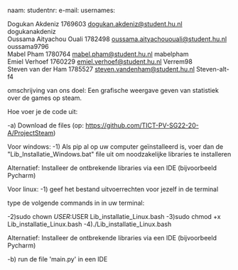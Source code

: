 naam:                         studentnr:            e-mail:                                      usernames:

Dogukan Akdeniz               1769603               dogukan.akdeniz@student.hu.nl                dogukanakdeniz  
Oussama Aityachou Ouali       1782498               oussama.aityachououali@student.hu.nl         oussama9796       
Mabel Pham                    1780764               mabel.pham@student.hu.nl                     mabelpham    
Emiel Verhoef                 1760229               emiel.verhoef@student.hu.nl                  Verrem98     
Steven van der Ham            1785527               steven.vandenham@student.hu.nl               Steven-alt-f4        


omschrijving van ons doel:
Een grafische weergave geven van statistiek over de games op steam.

Hoe voer je de code uit:

-a) Download de files (op: https://github.com/TICT-PV-SG22-20-A/ProjectSteam)

Voor windows:
-1) Als pip al op uw computer geïnstalleerd is, voer dan de "Lib_Installatie_Windows.bat" file uit om noodzakelijke libraries te installeren

Alternatief: Installeer de ontbrekende libraries via een IDE (bijvoorbeeld Pycharm)  

Voor linux:
-1) geef het bestand uitvoerrechten voor jezelf in de terminal

type de volgende commands in in uw terminal:

-2)sudo chown $USER:$USER Lib_installatie_Linux.bash
-3)sudo chmod +x Lib_installatie_Linux.bash
-4)./Lib_installatie_Linux.bash

Alternatief: Installeer de ontbrekende libraries via een IDE (bijvoorbeeld Pycharm)  


-b) run de file 'main.py' in een IDE


